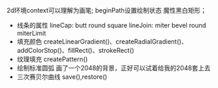 2d环境context可以理解为画笔;
beginPath设置绘制状态
魔性黑白矩形；

+ 线条的属性
lineCap: butt round  square 
lineJoin: miter bevel  round    miterLimit
+ 填充颜色
createLinearGradient()、createRadialGradient()、addColorStop()、fillRect()、strokeRect()
+ 纹理填充 createPattern()
+ 绘制标准圆弧
画了一个2048的背景，正好可以试着给我的2048套上去
+ 三次赛贝尔曲线
save(),restore()





